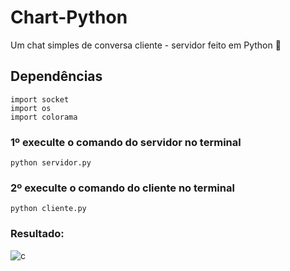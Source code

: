 # Chart-Python
Um chat simples de conversa cliente - servidor feito em Python 🐍

## Dependências
```
import socket
import os
import colorama
```

### 1º execulte o comando do servidor no terminal
```
python servidor.py
```

### 2º execulte o comando do cliente no terminal
```
python cliente.py
```

### Resultado: 

![c](https://user-images.githubusercontent.com/73178068/187048755-755a5830-0969-4efc-b951-6151e3bd83d1.PNG)

